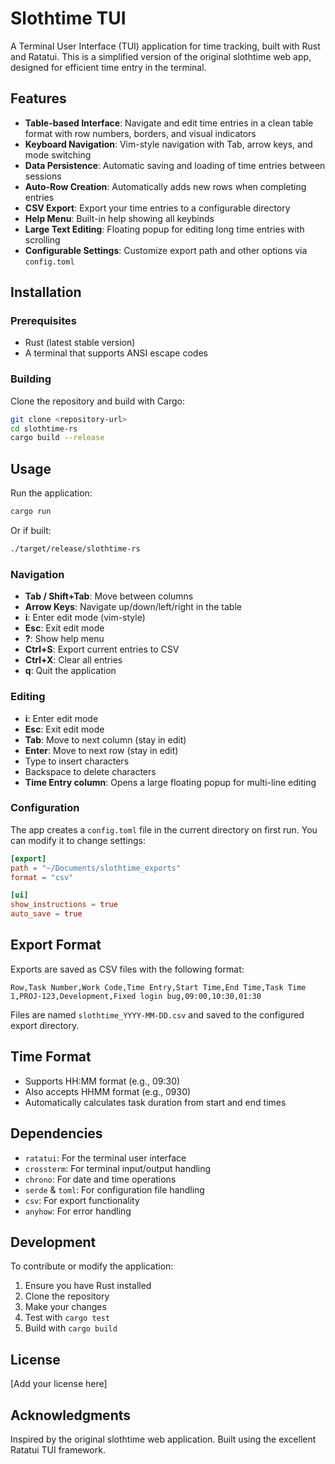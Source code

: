 # Slothtime TUI

A Terminal User Interface (TUI) application for time tracking, built with Rust and Ratatui. This is a simplified version of the original slothtime web app, designed for efficient time entry in the terminal.

## Features

- **Table-based Interface**: Navigate and edit time entries in a clean table format with row numbers, borders, and visual indicators
- **Keyboard Navigation**: Vim-style navigation with Tab, arrow keys, and mode switching
- **Data Persistence**: Automatic saving and loading of time entries between sessions
- **Auto-Row Creation**: Automatically adds new rows when completing entries
- **CSV Export**: Export your time entries to a configurable directory
- **Help Menu**: Built-in help showing all keybinds
- **Large Text Editing**: Floating popup for editing long time entries with scrolling
- **Configurable Settings**: Customize export path and other options via `config.toml`

## Installation

### Prerequisites

- Rust (latest stable version)
- A terminal that supports ANSI escape codes

### Building

Clone the repository and build with Cargo:

```bash
git clone <repository-url>
cd slothtime-rs
cargo build --release
```

## Usage

Run the application:

```bash
cargo run
```

Or if built:

```bash
./target/release/slothtime-rs
```

### Navigation

- **Tab / Shift+Tab**: Move between columns
- **Arrow Keys**: Navigate up/down/left/right in the table
- **i**: Enter edit mode (vim-style)
- **Esc**: Exit edit mode
- **?**: Show help menu
- **Ctrl+S**: Export current entries to CSV
- **Ctrl+X**: Clear all entries
- **q**: Quit the application

### Editing

- **i**: Enter edit mode
- **Esc**: Exit edit mode
- **Tab**: Move to next column (stay in edit)
- **Enter**: Move to next row (stay in edit)
- Type to insert characters
- Backspace to delete characters
- **Time Entry column**: Opens a large floating popup for multi-line editing

### Configuration

The app creates a `config.toml` file in the current directory on first run. You can modify it to change settings:

```toml
[export]
path = "~/Documents/slothtime_exports"
format = "csv"

[ui]
show_instructions = true
auto_save = true
```

## Export Format

Exports are saved as CSV files with the following format:

```csv
Row,Task Number,Work Code,Time Entry,Start Time,End Time,Task Time
1,PROJ-123,Development,Fixed login bug,09:00,10:30,01:30
```

Files are named `slothtime_YYYY-MM-DD.csv` and saved to the configured export directory.

## Time Format

- Supports HH:MM format (e.g., 09:30)
- Also accepts HHMM format (e.g., 0930)
- Automatically calculates task duration from start and end times

## Dependencies

- `ratatui`: For the terminal user interface
- `crossterm`: For terminal input/output handling
- `chrono`: For date and time operations
- `serde` & `toml`: For configuration file handling
- `csv`: For export functionality
- `anyhow`: For error handling

## Development

To contribute or modify the application:

1. Ensure you have Rust installed
2. Clone the repository
3. Make your changes
4. Test with `cargo test`
5. Build with `cargo build`

## License

[Add your license here]

## Acknowledgments

Inspired by the original slothtime web application. Built using the excellent Ratatui TUI framework.